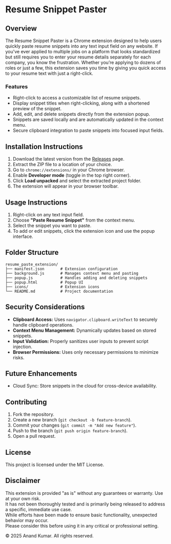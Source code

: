 # Resume Snippet Paster

## Overview
The Resume Snippet Paster is a Chrome extension designed to help users quickly paste resume snippets into any text input field on any website.  If you've ever applied to multiple jobs on a platform that looks standardized but still requires you to enter your resume details separately for each company, you know the frustration.  Whether you’re applying to dozens of roles or just a few, this extension saves you time by giving you quick access to your resume text with just a right-click.

### Features
- Right-click to access a customizable list of resume snippets.
- Display snippet titles when right-clicking, along with a shortened preview of the snippet.
- Add, edit, and delete snippets directly from the extension popup.
- Snippets are saved locally and are automatically updated in the context menu.
- Secure clipboard integration to paste snippets into focused input fields.

## Installation Instructions
1. Download the latest version from the [Releases](https://github.com/akumarlabs/resume_snippet_paster/releases) page.
2. Extract the ZIP file to a location of your choice.
3. Go to `chrome://extensions/` in your Chrome browser.
4. Enable **Developer mode** (toggle in the top right corner).
5. Click **Load unpacked** and select the extracted project folder.
6. The extension will appear in your browser toolbar.

## Usage Instructions
1. Right-click on any text input field.
2. Choose **"Paste Resume Snippet"** from the context menu.
3. Select the snippet you want to paste.
4. To add or edit snippets, click the extension icon and use the popup interface.

## Folder Structure
```
resume_paste_extension/  
├── manifest.json       # Extension configuration  
├── background.js       # Manages context menu and pasting  
├── popup.js            # Handles adding and deleting snippets  
├── popup.html          # Popup UI  
├── icons/              # Extension icons  
└── README.md           # Project documentation  
```

## Security Considerations
- **Clipboard Access:** Uses `navigator.clipboard.writeText` to securely handle clipboard operations.
- **Context Menu Management:** Dynamically updates based on stored snippets.
- **Input Validation:** Properly sanitizes user inputs to prevent script injection.
- **Browser Permissions:** Uses only necessary permissions to minimize risks.

## Future Enhancements
- Cloud Sync: Store snippets in the cloud for cross-device availability.

## Contributing
1. Fork the repository.
2. Create a new branch (`git checkout -b feature-branch`).
3. Commit your changes (`git commit -m "Add new feature"`).
4. Push to the branch (`git push origin feature-branch`).
5. Open a pull request.

## License
This project is licensed under the MIT License.

## Disclaimer
This extension is provided "as is" without any guarantees or warranty. Use at your own risk.  
It has not been thoroughly tested and is primarily being released to address a specific, immediate use case.  
While efforts have been made to ensure basic functionality, unexpected behavior may occur.  
Please consider this before using it in any critical or professional setting. 

© 2025 Anand Kumar. All rights reserved.